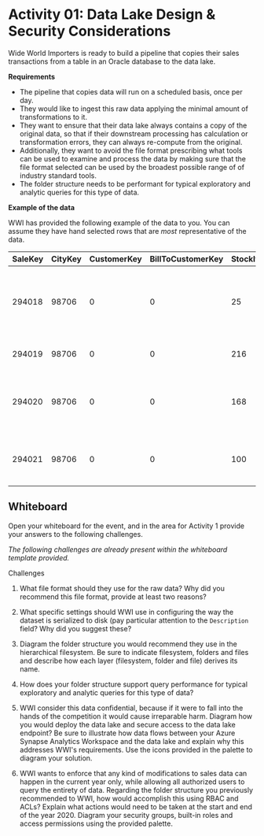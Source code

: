 # Activity 01: Data Lake Design & Security Considerations

Wide World Importers is ready to build a pipeline that copies their sales transactions from a table in an Oracle database to the data lake.

**Requirements**

* The pipeline that copies data will run on a scheduled basis, once per day. 
* They would like to ingest this raw data applying the minimal amount of transformations to it.
* They want to ensure that their data lake always contains a copy of the original data, so that if their downstream processing has calculation or transformation errors, they can always re-compute from the original.
* Additionally, they want to avoid the file format prescribing what tools can be used to examine and process the data by making sure that the file format selected can be used by the broadest possible range of of industry standard tools.
* The folder structure needs to be performant for typical exploratory and analytic queries for this type of data.  

**Example of the data**

WWI has provided the following example of the data to you. You can assume they have hand selected rows that are *most* representative of the data.

|SaleKey|CityKey|CustomerKey|BillToCustomerKey|StockItemKey|DeliveryDateKey|SalespersonKey|WWIInvoiceID|Description|Package|Quantity|UnitPrice|TaxRate|TotalExcludingTax|TaxAmount|Profit|TotalIncludingTax|TotalDryItems|TotalChillerItems|LineageKey
| --- | --- | --- | --- | --- | --- | --- | --- | --- | --- | --- | --- | --- | --- | --- | --- | --- | --- | --- | --- 
|294018|98706|0|0|25|2012-01-04|156|57894|Black and orange, handle with care despatch tape  48mmx75m|Each|144|3.70|15.000|532.80|79.92|345.60|612.72|144|0|14
|294019|98706|0|0|216|2012-01-04|156|57894|USB, food flash drive - sushi roll|Each|5|32.00|15.000|160.00|24.00|100.00|184.00|5|0|14
|294020|98706|0|0|168|2012-01-04|156|57894|IT joke mug - keyboard not found � press F1 to continue (White)|Each|10|13.00|15.000|130.00|19.50|85.00|149.50|10|0|14
|294021|98706|0|0|100|2012-01-04|156|57894|Dinosaur battery-powered slippers (Green) L|Each|4|32.00|15.000|128.00|19.20|96.00|147.20|4|0|14

## Whiteboard

Open your whiteboard for the event, and in the area for Activity 1 provide your answers to the following challenges.

*The following challenges are already present within the whiteboard template provided.*

Challenges

1. What file format should they use for the raw data? Why did you recommend this file format, provide at least two reasons?

2. What specific settings should WWI use in configuring the way the dataset is serialized to disk (pay particular attention to the `Description` field? Why did you suggest these?

3. Diagram the folder structure you would recommend they use in the hierarchical filesystem. Be sure to indicate filesystem, folders and files and describe how each layer (filesystem, folder and file) derives its name.

4. How does your folder structure support query performance for typical exploratory and analytic queries for this type of data?

5. WWI consider this data confidential, because if it were to fall into the hands of the competition it would cause irreparable harm. Diagram how you would deploy the data lake and secure access to the data lake endpoint? Be sure to illustrate how data flows between your Azure Synapse Analytics Workspace and the data lake and explain why this addresses WWI's requirements. Use the icons provided in the palette to diagram your solution.

6. WWI wants to enforce that any kind of modifications to sales data can happen in the current year only, while allowing all authorized users to query the entirety of data. Regarding the folder structure you previously recommended to WWI, how would accomplish this using RBAC and ACLs? Explain what actions would need to be taken at the start and end of the year 2020. Diagram your security groups, built-in roles and access permissions using the provided palette.
